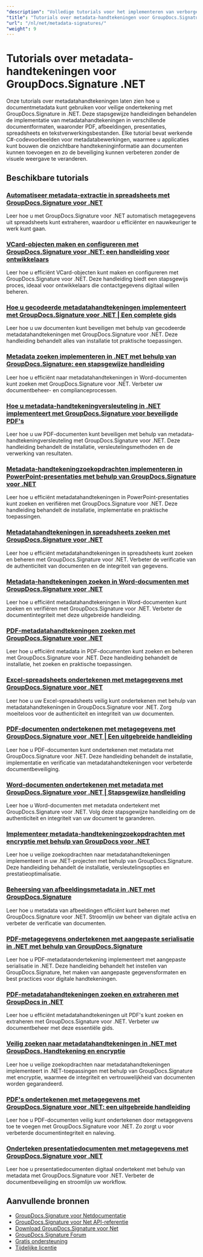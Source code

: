 ```yaml
---
"description": "Volledige tutorials voor het implementeren van verborgen metadatahandtekeningen in verschillende documentformaten met behulp van GroupDocs.Signature voor .NET."
"title": "Tutorials over metadata-handtekeningen voor GroupDocs.Signature .NET"
"url": "/nl/net/metadata-signatures/"
"weight": 9
---
```


# Tutorials over metadata-handtekeningen voor GroupDocs.Signature .NET

Onze tutorials over metadatahandtekeningen laten zien hoe u documentmetadata kunt gebruiken voor veilige ondertekening met GroupDocs.Signature in .NET. Deze stapsgewijze handleidingen behandelen de implementatie van metadatahandtekeningen in verschillende documentformaten, waaronder PDF, afbeeldingen, presentaties, spreadsheets en tekstverwerkingsbestanden. Elke tutorial bevat werkende C#-codevoorbeelden voor metadatabewerkingen, waarmee u applicaties kunt bouwen die onzichtbare handtekeninginformatie aan documenten kunnen toevoegen en zo de beveiliging kunnen verbeteren zonder de visuele weergave te veranderen.

## Beschikbare tutorials

### [Automatiseer metadata-extractie in spreadsheets met GroupDocs.Signature voor .NET](./automate-metadata-extraction-groupdocs-signature-net/)
Leer hoe u met GroupDocs.Signature voor .NET automatisch metagegevens uit spreadsheets kunt extraheren, waardoor u efficiënter en nauwkeuriger te werk kunt gaan.

### [VCard-objecten maken en configureren met GroupDocs.Signature voor .NET: een handleiding voor ontwikkelaars](./create-configure-vcard-groupdocs-signature-dotnet/)
Leer hoe u efficiënt VCard-objecten kunt maken en configureren met GroupDocs.Signature voor .NET. Deze handleiding biedt een stapsgewijs proces, ideaal voor ontwikkelaars die contactgegevens digitaal willen beheren.

### [Hoe u gecodeerde metadatahandtekeningen implementeert met GroupDocs.Signature voor .NET | Een complete gids](./encrypted-metadata-signatures-groupdocs-signature-dotnet/)
Leer hoe u uw documenten kunt beveiligen met behulp van gecodeerde metadatahandtekeningen met GroupDocs.Signature voor .NET. Deze handleiding behandelt alles van installatie tot praktische toepassingen.

### [Metadata zoeken implementeren in .NET met behulp van GroupDocs.Signature: een stapsgewijze handleiding](./implement-metadata-search-net-groupdocs-signature-guide/)
Leer hoe u efficiënt naar metadatahandtekeningen in Word-documenten kunt zoeken met GroupDocs.Signature voor .NET. Verbeter uw documentbeheer- en complianceprocessen.

### [Hoe u metadata-handtekeningversleuteling in .NET implementeert met GroupDocs.Signature voor beveiligde PDF's](./groupdocs-signature-net-metadata-encryption/)
Leer hoe u uw PDF-documenten kunt beveiligen met behulp van metadata-handtekeningversleuteling met GroupDocs.Signature voor .NET. Deze handleiding behandelt de installatie, versleutelingsmethoden en de verwerking van resultaten.

### [Metadata-handtekeningzoekopdrachten implementeren in PowerPoint-presentaties met behulp van GroupDocs.Signature voor .NET](./implement-metadata-signature-search-groupdocs-net/)
Leer hoe u efficiënt metadatahandtekeningen in PowerPoint-presentaties kunt zoeken en verifiëren met GroupDocs.Signature voor .NET. Deze handleiding behandelt de installatie, implementatie en praktische toepassingen.

### [Metadatahandtekeningen in spreadsheets zoeken met GroupDocs.Signature voor .NET](./search-metadata-signatures-spreadsheets-groupdocs-dotnet/)
Leer hoe u efficiënt metadatahandtekeningen in spreadsheets kunt zoeken en beheren met GroupDocs.Signature voor .NET. Verbeter de verificatie van de authenticiteit van documenten en de integriteit van gegevens.

### [Metadata-handtekeningen zoeken in Word-documenten met GroupDocs.Signature voor .NET](./search-metadata-signatures-word-groupdocs-signature-net/)
Leer hoe u efficiënt metadatahandtekeningen in Word-documenten kunt zoeken en verifiëren met GroupDocs.Signature voor .NET. Verbeter de documentintegriteit met deze uitgebreide handleiding.

### [PDF-metadatahandtekeningen zoeken met GroupDocs.Signature voor .NET](./master-pdf-metadata-search-groupdocs-signature-dotnet/)
Leer hoe u efficiënt metadata in PDF-documenten kunt zoeken en beheren met GroupDocs.Signature voor .NET. Deze handleiding behandelt de installatie, het zoeken en praktische toepassingen.

### [Excel-spreadsheets ondertekenen met metagegevens met GroupDocs.Signature voor .NET](./sign-excel-metadata-groupdocs-net/)
Leer hoe u uw Excel-spreadsheets veilig kunt ondertekenen met behulp van metadatahandtekeningen in GroupDocs.Signature voor .NET. Zorg moeiteloos voor de authenticiteit en integriteit van uw documenten.

### [PDF-documenten ondertekenen met metagegevens met GroupDocs.Signature voor .NET | Een uitgebreide handleiding](./sign-pdf-metadata-groupdocs-signature-net/)
Leer hoe u PDF-documenten kunt ondertekenen met metadata met GroupDocs.Signature voor .NET. Deze handleiding behandelt de installatie, implementatie en verificatie van metadatahandtekeningen voor verbeterde documentbeveiliging.

### [Word-documenten ondertekenen met metadata met GroupDocs.Signature voor .NET | Stapsgewijze handleiding](./sign-word-docs-metadata-groupdocs-signature-net/)
Leer hoe u Word-documenten met metadata ondertekent met GroupDocs.Signature voor .NET. Volg deze stapsgewijze handleiding om de authenticiteit en integriteit van uw document te garanderen.

### [Implementeer metadata-handtekeningzoekopdrachten met encryptie met behulp van GroupDocs voor .NET](./groupdocs-signature-metadata-search-encryption-net/)
Leer hoe u veilige zoekopdrachten naar metadatahandtekeningen implementeert in uw .NET-projecten met behulp van GroupDocs.Signature. Deze handleiding behandelt de installatie, versleutelingsopties en prestatieoptimalisatie.

### [Beheersing van afbeeldingsmetadata in .NET met GroupDocs.Signature](./mastering-image-metadata-groupdocs-signature-net/)
Leer hoe u metadata van afbeeldingen efficiënt kunt beheren met GroupDocs.Signature voor .NET. Stroomlijn uw beheer van digitale activa en verbeter de verificatie van documenten.

### [PDF-metagegevens ondertekenen met aangepaste serialisatie in .NET met behulp van GroupDocs.Signature](./pdf-metadata-signing-custom-serialization-net/)
Leer hoe u PDF-metadataondertekening implementeert met aangepaste serialisatie in .NET. Deze handleiding behandelt het instellen van GroupDocs.Signature, het maken van aangepaste gegevensformaten en best practices voor digitale handtekeningen.

### [PDF-metadatahandtekeningen zoeken en extraheren met GroupDocs in .NET](./search-pdf-metadata-signatures-groupdocs-dotnet/)
Leer hoe u efficiënt metadatahandtekeningen uit PDF's kunt zoeken en extraheren met GroupDocs.Signature voor .NET. Verbeter uw documentbeheer met deze essentiële gids.

### [Veilig zoeken naar metadatahandtekeningen in .NET met GroupDocs. Handtekening en encryptie](./groupdocs-signature-net-encryption-metadata-search/)
Leer hoe u veilige zoekopdrachten naar metadatahandtekeningen implementeert in .NET-toepassingen met behulp van GroupDocs.Signature met encryptie, waarmee de integriteit en vertrouwelijkheid van documenten worden gegarandeerd.

### [PDF's ondertekenen met metagegevens met GroupDocs.Signature voor .NET: een uitgebreide handleiding](./sign-pdf-metadata-groupdocs-signature-dotnet/)
Leer hoe u PDF-documenten veilig kunt ondertekenen door metagegevens toe te voegen met GroupDocs.Signature voor .NET. Zo zorgt u voor verbeterde documentintegriteit en naleving.

### [Onderteken presentatiedocumenten met metagegevens met GroupDocs.Signature voor .NET](./sign-presentation-metadata-groupdocs-signature-net/)
Leer hoe u presentatiedocumenten digitaal ondertekent met behulp van metadata met GroupDocs.Signature voor .NET. Verbeter de documentbeveiliging en stroomlijn uw workflow.

## Aanvullende bronnen

- [GroupDocs.Signature voor Netdocumentatie](https://docs.groupdocs.com/signature/net/)
- [GroupDocs.Signature voor Net API-referentie](https://reference.groupdocs.com/signature/net/)
- [Download GroupDocs.Signature voor Net](https://releases.groupdocs.com/signature/net/)
- [GroupDocs.Signature Forum](https://forum.groupdocs.com/c/signature)
- [Gratis ondersteuning](https://forum.groupdocs.com/)
- [Tijdelijke licentie](https://purchase.groupdocs.com/temporary-license/)